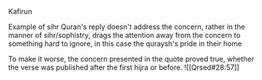 Kafirun

Example of sihr
Quran's reply doesn't address the concern, rather in the manner of sihr/sophistry, drags the attention away from the concern to something hard to ignore, in this case the quraysh's pride in their home

To make it worse, the concern presented in the quote proved true, whether the verse was published after the first hijra or before.
![[Qrsed#28:57]]